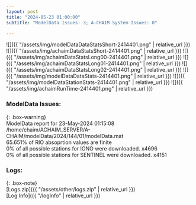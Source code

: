 ```yaml
---
layout: post
title: "2024-05-23 01:00:00"
subtitle: "ModelData Issues: 3; A-CHAIM System Issues: 0"

---
```


![]({{ "/assets/img/modelDataDataStatsShort-2414401.png" | relative_url }})
![]({{ "/assets/img/achaimDataStatsShort-2414401.png" | relative_url }})
![]({{ "/assets/img/achaimDataStatsLong00-2414401.png" | relative_url }})
![]({{ "/assets/img/achaimDataStatsLong01-2414401.png" | relative_url }})
![]({{ "/assets/img/achaimDataStatsLong02-2414401.png" | relative_url }})
![]({{ "/assets/img/modelDataDataStats-2414401.png" | relative_url }})
![]({{ "/assets/img/modelDataStationStats-2414401.png" | relative_url }})
![]({{ "/assets/img/achaimRunTime-2414401.png" | relative_url }})


### ModelData Issues:  
  
{: .box-warning}  
 ModelData report for 23-May-2024 01:15:08   
 /home/chaim/ACHAIM_SERVER/A-CHAIM/modelData/2024/144/01/modelData.mat   
 65.651% of RIO absoprtion values are finite   
 0% of all possible stations for IONO were downloaded. x4696   
 0% of all possible stations for SENTINEL were downloaded. x4151   
  


### Logs:  
  
{: .box-note}  
[Logs.zip]({{ "/assets/other/logs.zip" | relative_url }})  
[Log Info]({{ "/logInfo" | relative_url }})  
